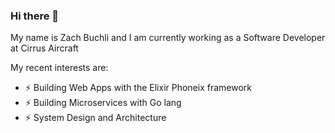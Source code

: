 ### Hi there 👋

My name is Zach Buchli and I am currently working as a Software Developer at Cirrus Aircraft

My recent interests are:
- ⚡ Building Web Apps with the Elixir Phoneix framework
- ⚡ Building Microservices with Go lang
- ⚡ System Design and Architecture

<!--
**zachbuchli/zachbuchli** is a ✨ _special_ ✨ repository because its `README.md` (this file) appears on your GitHub profile.

Here are some ideas to get you started:

- 🔭 I’m currently working on ...
- 🌱 I’m currently learning ...
- 👯 I’m looking to collaborate on ...
- 🤔 I’m looking for help with ...
- 💬 Ask me about ...
- 📫 How to reach me: ...
- 😄 Pronouns: ...
- ⚡ Fun fact: ...
-->
